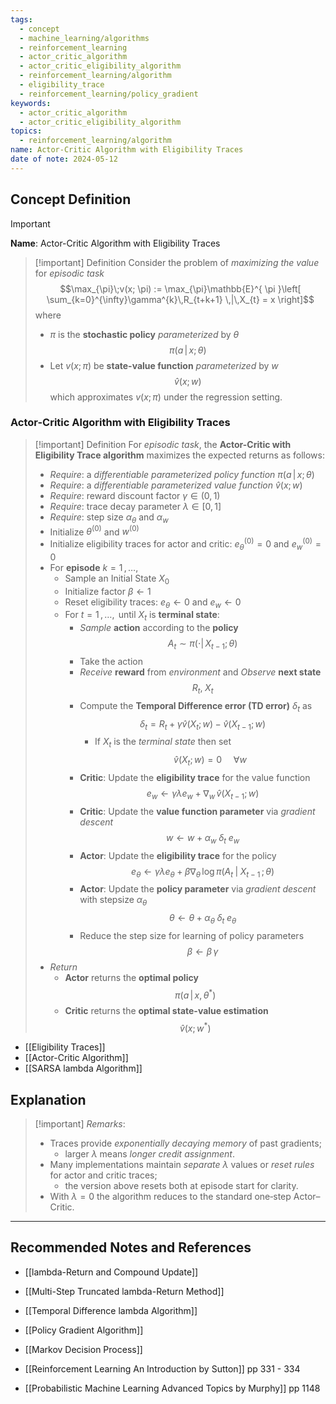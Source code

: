 ```yaml
---
tags:
  - concept
  - machine_learning/algorithms
  - reinforcement_learning
  - actor_critic_algorithm
  - actor_critic_eligibility_algorithm
  - reinforcement_learning/algorithm
  - eligibility_trace
  - reinforcement_learning/policy_gradient
keywords:
  - actor_critic_algorithm
  - actor_critic_eligibility_algorithm
topics:
  - reinforcement_learning/algorithm
name: Actor-Critic Algorithm with Eligibility Traces
date of note: 2024-05-12
---
```


## Concept Definition

>[!important]
>**Name**: Actor-Critic Algorithm with Eligibility Traces

>[!important] Definition
>Consider the problem of *maximizing the value* for *episodic task* $$\max_{\pi}\;v(x; \pi) := \max_{\pi}\mathbb{E}^{ \pi }\left[ \sum_{k=0}^{\infty}\gamma^{k}\,R_{t+k+1} \,|\,X_{t} = x \right]$$
>where
>-  $\pi$ is the **stochastic policy** *parameterized* by $\theta$ $$\pi(a\,|\,x;\, \theta)$$
>- Let $v(x; \pi)$ be **state-value function** *parameterized* by $w$ $$\hat{v}(x; w)$$ which approximates $v(x; \pi)$ under the regression setting.

### Actor-Critic Algorithm with Eligibility Traces

>[!important] Definition
>For *episodic task*, the **Actor-Critic with Eligibility Trace algorithm** maximizes the expected returns as follows:
>- *Require*: a *differentiable parameterized policy function* $\pi(a\,|\,x;\, \theta)$
>- *Require*: a *differentiable parameterized value function* $\hat{v}(x; w)$
>- *Require*: reward discount factor $\gamma\in (0,1)$
>- *Require*: trace decay parameter $\lambda \in [0, 1]$
>- *Require*: step size $\alpha_{\theta}$ and $\alpha_{w}$
>- Initialize $\theta^{(0)}$ and $w^{(0)}$
>- Initialize eligibility traces for actor and critic: $e_{\theta}^{(0)} = 0$ and $e_{w}^{(0)} = 0$
>- For **episode** $k=1\,{,}\ldots{,}\,$
>	- Sample an Initial State $X_{0}$
>	- Initialize factor $\beta \leftarrow 1$
>	- Reset eligibility traces: $e_{\theta} \leftarrow 0$ and $e_{w} \leftarrow 0$
>	- For $t=1\,{,}\ldots{,}\,$ until $X_{t}$ is **terminal state**:
>		- *Sample* **action** according to the **policy** $$A_{t} \sim \pi(\cdot|\,X_{t-1};\, \theta)$$
>		- Take the action
>		- *Receive* **reward** from *environment* and *Observe* **next state** $$R_{t}, \; X_{t}$$
>		- Compute the **Temporal Difference error (TD error)** $\delta_{t}$ as $$\delta_{t} = R_{t} + \gamma\hat{v}(X_{t}; w) - \hat{v}(X_{t-1}; w) $$
>			- If $X_{t}$ is the *terminal state* then set $$\hat{v}(X_{t}; w) = 0\, \quad \forall w$$
>		- **Critic**: Update the **eligibility trace** for the value function $$e_{w} \leftarrow \gamma \lambda e_{w} + \nabla_{w}\,\hat{v}(X_{t-1}; \,w)$$
>		- **Critic**: Update the **value function parameter** via *gradient descent* $$w \leftarrow w + \alpha_{w}\;\delta_{t}\;e_{w}$$
>		- **Actor**: Update the **eligibility trace** for the policy $$e_{\theta} \leftarrow \gamma \lambda e_{\theta} + \beta \nabla_{\theta}\,\log \pi(A_{t}\;|\;X_{t-1}\,;\, \theta)$$
>		- **Actor**: Update the **policy parameter** via *gradient descent* with stepsize $\alpha_{\theta}$ $$\theta \leftarrow \theta + \alpha_{\theta}\;\delta_{t}\;e_{\theta}$$
>		- Reduce the step size for learning of policy parameters $$\beta \leftarrow \beta\,\gamma$$
>- *Return*
>	- **Actor** returns the **optimal policy** $$\pi(a\,|\,x, \theta^{*})$$
>	- **Critic** returns the **optimal state-value estimation** $$\hat{v}(x; w^{*})$$

- [[Eligibility Traces]]
- [[Actor-Critic Algorithm]]
- [[SARSA lambda Algorithm]]

## Explanation

>[!important] *Remarks*:  
>- Traces provide *exponentially decaying memory* of past gradients; 
>	- larger $\lambda$ means *longer credit assignment*.  
>- Many implementations maintain *separate* $\lambda$ values or *reset rules* for actor and critic traces; 
>	- the version above resets both at episode start for clarity.  
>- With $\lambda = 0$ the algorithm reduces to the standard one‑step Actor–Critic.  




-----------
##  Recommended Notes and References



- [[lambda-Return and Compound Update]]
- [[Multi-Step Truncated lambda-Return Method]]
- [[Temporal Difference lambda Algorithm]]
- [[Policy Gradient Algorithm]]
- [[Markov Decision Process]]


- [[Reinforcement Learning An Introduction by Sutton]] pp 331 - 334
- [[Probabilistic Machine Learning Advanced Topics by Murphy]] pp 1148
